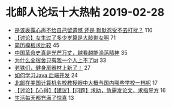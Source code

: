 # 北邮人论坛十大热帖 2019-02-28

- [是该表露心声不给自己留遗憾 还是 默默忍受不去打扰？](https://bbs.byr.cn/article/Feeling/3101761) 110
- [【讨论】女生过了多少岁算是大龄剩女啊](https://bbs.byr.cn/article/Friends/1913171) 71
- [简历模板求比较](https://bbs.byr.cn/article/Job/2017962) 45
- [中国革命史真是光芒万丈，越看越能涤荡精神](https://bbs.byr.cn/article/Reading/54554) 35
- [为什么全宿舍只有我一个人上不了bt](https://bbs.byr.cn/article/BUPTNet/100114) 33
- [老铁们，健身房器材上新了！](https://bbs.byr.cn/article/Picture/3237751) 27
- [如何学习Java 后端开发](https://bbs.byr.cn/article/Java/61264) 24
- [北邮在美国计算机名校教授眼中大概与国内哪些学校一档呢](https://bbs.byr.cn/article/GoAbroad/362402) 17
- [【讨论】【心得】【建议】【问题】求助，急需发论文，求指导方](https://bbs.byr.cn/article/Paper/33135) 16
- [生活每天都充满了惊喜](https://bbs.byr.cn/article/Talking/6100617) 13


